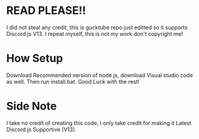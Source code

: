 # READ PLEASE!!
I did not steal any credit, this is gucktube repo just editted so it supports Discord.js V13. I repeat myself, this is not my work don't copyright me!

# How Setup
Download Recommended version of node.js, download Visual studio code as well.
Then run install.bat. Good Luck with the rest!

# Side Note
I take no credit of creating this code, I only take credit for making it Latest Discord.js Supportive (V13).
